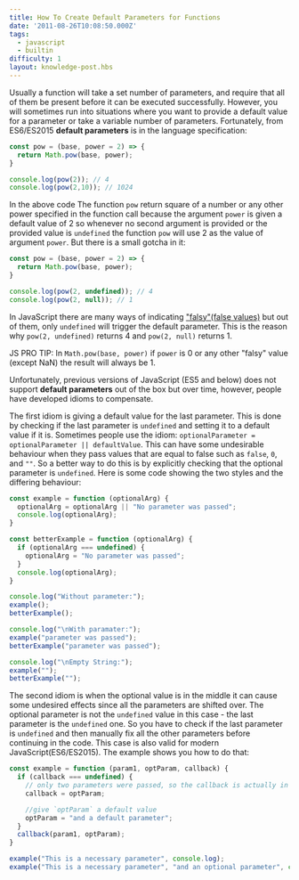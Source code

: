 ```yaml
---
title: How To Create Default Parameters for Functions
date: '2011-08-26T10:08:50.000Z'
tags:
  - javascript
  - builtin
difficulty: 1
layout: knowledge-post.hbs
---
```


Usually a function will take a set number of parameters, and require that all of them be present before it can be executed successfully. However, you will sometimes run into situations where you want to provide a default value for a parameter or take a variable number of parameters. Fortunately, from ES6/ES2015 **default parameters** is in the language specification:

```js
const pow = (base, power = 2) => {
  return Math.pow(base, power);
}

console.log(pow(2)); // 4
console.log(pow(2,10)); // 1024
```

In the above code The function `pow` return square of a number or any other power specified in the function call because the argument `power` is given a default value of 2 so whenever no second argument is provided or the provided value is `undefined` the function `pow` will use 2 as the value of argument `power`. But there is a small gotcha in it:

```js
const pow = (base, power = 2) => {
  return Math.pow(base, power);
}

console.log(pow(2, undefined)); // 4
console.log(pow(2, null)); // 1
```

In JavaScript there are many ways of indicating ["falsy"(false values)](/en/knowledge/javascript-conventions/what-are-truthy-and-falsy-values/) but out of them, only `undefined` will trigger the default parameter. This is the reason why `pow(2, undefined)` returns 4 and `pow(2, null)` returns 1.

JS PRO TIP: In `Math.pow(base, power)` if `power` is 0 or any other "falsy" value (except NaN) the result will always be 1.

Unfortunately, previous versions of JavaScript (ES5 and below) does not support **default parameters** out of the box but over time, however, people have developed idioms to compensate.

The first idiom is giving a default value for the last parameter. This is done by checking if the last parameter is `undefined` and setting it to a default value if it is. Sometimes people use the idiom: `optionalParameter = optionalParameter || defaultValue`. This can have some undesirable behaviour when they pass values that are equal to false such as `false`, `0`, and `""`. So a better way to do this is by explicitly checking that the optional parameter is `undefined`. Here is some code showing the two styles and the differing behaviour:

```js
const example = function (optionalArg) {
  optionalArg = optionalArg || "No parameter was passed";
  console.log(optionalArg);
}

const betterExample = function (optionalArg) {
  if (optionalArg === undefined) {
    optionalArg = "No parameter was passed";
  }
  console.log(optionalArg);
}

console.log("Without parameter:");
example();
betterExample();

console.log("\nWith paramater:");
example("parameter was passed");
betterExample("parameter was passed");

console.log("\nEmpty String:");
example("");
betterExample("");
```

The second idiom is when the optional value is in the middle it can cause some undesired effects since all the parameters are shifted over. The optional parameter is not the `undefined` value in this case - the last parameter is the `undefined` one. So you have to check if the last parameter is `undefined` and then manually fix all the other parameters before continuing in the code. This case is also valid for modern JavaScript(ES6/ES2015). The example shows you how to do that:

```js
const example = function (param1, optParam, callback) {
  if (callback === undefined) {
    // only two parameters were passed, so the callback is actually in `optParam`
    callback = optParam;

    //give `optParam` a default value
    optParam = "and a default parameter";
  }
  callback(param1, optParam);
}

example("This is a necessary parameter", console.log);
example("This is a necessary parameter", "and an optional parameter", console.log);
```

